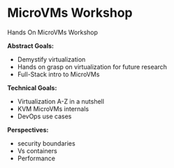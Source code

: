 # MicroVMs Workshop

Hands On MicroVMs Workshop

**Abstract Goals:**
* Demystify virtualization
* Hands on grasp on virtualization for future research
* Full-Stack intro to MicroVMs

**Technical Goals:**
* Virtualization A-Z in a nutshell
* KVM MicroVMs internals
* DevOps use cases

**Perspectives:**
* security boundaries
* Vs containers
* Performance

